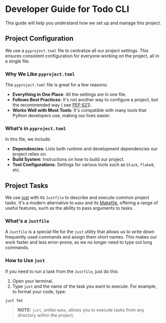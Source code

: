 # Developer Guide for Todo CLI

This guide will help you understand how we set up and manage this project.

## Project Configuration

We use a `pyproject.toml` file to centralize all our project settings. This ensures consistent configuration for
everyone working on the project, all in a single file.

### Why We Like `pyproject.toml`

The `pyproject.toml` file is great for a few reasons:

- **Everything in One Place**: All the settings are in one file.
- **Follows Best Practices**: It's not another way to configure a project, but the recommended way (
  see [PEP 621](https://peps.python.org/pep-0621/)).
- **Works Well with Most Tools**: It's compatible with many tools that Python developers use, making our lives easier.

### What’s in `pyproject.toml`

In this file, we include:

- **Dependencies**: Lists both runtime and development dependencies our project relies on.
- **Build System**: Instructions on how to build our project.
- **Tool Configurations**: Settings for various tools such as `black`, `flake8`, etc.

## Project Tasks

We use [just](https://just.systems/man/en/) with its `Justfile` to describe and execute common project tasks. It's a
modern alternative to `make` and its [Makefile](https://makefiletutorial.com), offering a range of useful features,
such as the ability to pass arguments to tasks.

### What's a `Justfile`

A `Justfile` is a special file for the `just` utility that allows us to write down frequently used commands and assign
them short names. This makes our work faster and less error-prone, as we no longer need to type out long commands.

### How to Use `just`

If you need to run a task from the `Justfile`, just do this:

1. Open your terminal.
2. Type `just` and the name of the task you want to execute. For example, to format your code, type:

```shell
just fmt
```

> **NOTE:** `just`, unlike `make`, allows you to execute tasks from any directory within the project.
